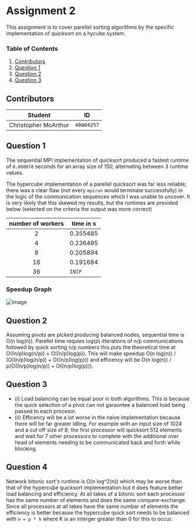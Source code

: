 # Assignment 2
This assignment is to cover parellel sorting algorithms by the specific implementation of quicksort on a hycube system.

### Table of Contents
1. [Contributors](#contributors)
2. [Question 1](#question-1)
3. [Question 2](#question-2)
3. [Question 3](#question-3)

## Contributors
**Student** | **ID**
:---:|---
Christopher McArthur | `40004257`

## Question 1
The sequential MPI implementation of quicksort produced a fastest runtime of `0.000078` seconds for an array size of 150, alternating between 3 runtime values.

The hypercube implementation of a parellel quicksort was far less reliable; there was a clear flaw (not every `mpirun` would terminate successfully) in the logic of the communication sequences which I was unable to uncover. It is very likely that this skewed my results, but the runtimes are provided below (selected on the criteria the output was more correct)

**number of workers** | **time in s**
:---: | ---
2 | 0.355485
4 | 0.236495
8 | 0.205894
16 | 0.191684
36 | `INIF`

### Speedup Graph
![image](https://user-images.githubusercontent.com/16867443/32419420-af04a61c-c247-11e7-91de-ed5a84afe48a.png)

## Question 2
Assuming pivots are picked producing balanced nodes, sequential time is O(n log(n)). Parellel time requies log(p) itterations of n/p communications followed by quick sorting n/p numbers this puts the theoretical time at O((n/p)log(n/p)) + O((n/p)log(p)). This will make speedup O(n log(n)) / (O((n/p)log(n/p)) + O((n/p)log(p))) and efficency will be O(n log(n)) / p(O((n/p)log(n/p)) + O((n/p)log(p))).

## Question 3
- (i) Load balancing can be equal poor in both algorithms. This is because the quick selection of a pivot can not garauntee a balanced load being passed  to each procesor.
- (ii) Efficency will be a lot worse in the naive implementation because there will be far greater idling. For example with an input size of 1024 and a cut off size of 8; the first processor will quicksort 512 elements and wait for 7 other processors to complete with the additional over head of elements needing to be communicated back and forth while blocking.

## Question 4
Network bitonic sort's runtime is O(n log^2(n)) which may be worse than that of the hypercube quicksort implementation but it does feature better load balancing and efficiency. At all takes of a bitonic sort each processor has the same number of elements and does the same compare-exchange. Since all processors at all takes have the same number of elements the efficiency is better because the hypercube quick sort needs to be balanced with `n = p * k` where K is an interger greater than 0 for this to occur.

